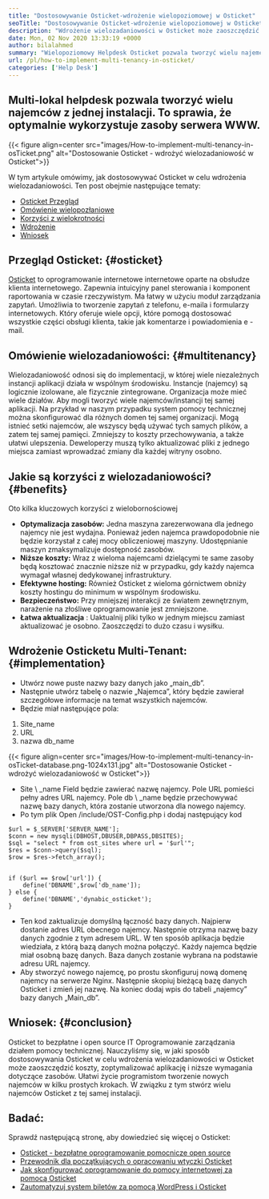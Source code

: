 ```yaml
---
title: "Dostosowywanie Osticket-wdrożenie wielopoziomowej w Osticket" 
seoTitle: "Dostosowywanie Osticket-wdrożenie wielopoziomowej w Osticket" 
description: "Wdrożenie wielozadaniowości w Osticket może zaoszczędzić koszty i wykorzystanie zasobów. W tym artykule wykonamy dostosowanie Osticket, aby osiągnąć wielokrotność." 
date: Mon, 02 Nov 2020 13:33:19 +0000
author: bilalahmed
summary: "Wielopoziomowy Helpdesk Osticket pozwala tworzyć wielu najemców z jednej instalacji. To sprawia, że ​​optymalnie wykorzystuje zasoby serwera WWW." 
url: /pl/how-to-implement-multi-tenancy-in-osticket/
categories: ['Help Desk']
---
```


## Multi-lokal helpdesk pozwala tworzyć wielu najemców z jednej instalacji. To sprawia, że ​​optymalnie wykorzystuje zasoby serwera WWW.

{{< figure align=center src="images/How-to-implement-multi-tenancy-in-osTicket.png" alt="Dostosowanie Osticket - wdrożyć wielozadaniowość w Osticket">}}

W tym artykule omówimy, jak dostosowywać Osticket w celu wdrożenia wielozadaniowości. Ten post obejmie następujące tematy:
  * [Osticket Przegląd][1]
  * [Omówienie wielopozłaniowe][2]
  * [Korzyści z wielokrotności][3]
  * [Wdrożenie][3]
  * [Wniosek][4]

## Przegląd Osticket: {#osticket}

[Osticket][5] to oprogramowanie internetowe internetowe oparte na obsłudze klienta internetowego. Zapewnia intuicyjny panel sterowania i komponent raportowania w czasie rzeczywistym. Ma łatwy w użyciu moduł zarządzania zapytań. Umożliwia to tworzenie zapytań z telefonu, e-maila i formularzy internetowych. Który oferuje wiele opcji, które pomogą dostosować wszystkie części obsługi klienta, takie jak komentarze i powiadomienia e -mail.

## Omówienie wielozadaniowości: {#multitenancy}

Wielozadaniowość odnosi się do implementacji, w której wiele niezależnych instancji aplikacji działa w wspólnym środowisku. Instancje (najemcy) są logicznie izolowane, ale fizycznie zintegrowane. Organizacja może mieć wiele działów. Aby mogli tworzyć wiele najemców/instancji tej samej aplikacji. Na przykład w naszym przypadku system pomocy technicznej można skonfigurować dla różnych domen tej samej organizacji. Mogą istnieć setki najemców, ale wszyscy będą używać tych samych plików, a zatem tej samej pamięci. Zmniejszy to koszty przechowywania, a także ułatwi ulepszenia. Deweloperzy muszą tylko aktualizować pliki z jednego miejsca zamiast wprowadzać zmiany dla każdej witryny osobno.

## Jakie są korzyści z wielozadaniowości? {#benefits}

Oto kilka kluczowych korzyści z wielobornościowej
*  **Optymalizacja zasobów:**   Jedna maszyna zarezerwowana dla jednego najemcy nie jest wydajna. Ponieważ jeden najemca prawdopodobnie nie będzie korzystał z całej mocy obliczeniowej maszyny. Udostępnianie maszyn zmaksymalizuje dostępność zasobów.
*  **Niższe koszty:**   Wraz z wieloma najemcami dzielącymi te same zasoby będą kosztować znacznie niższe niż w przypadku, gdy każdy najemca wymagał własnej dedykowanej infrastruktury.
*  **Efektywne hosting:**   Również Osticket z wieloma górnictwem obniży koszty hostingu do minimum w wspólnym środowisku.
*  **Bezpieczeństwo:**   Przy mniejszej interakcji ze światem zewnętrznym, narażenie na złośliwe oprogramowanie jest zmniejszone.
*  **Łatwa aktualizacja**  : Uaktualnij pliki tylko w jednym miejscu zamiast aktualizować je osobno. Zaoszczędzi to dużo czasu i wysiłku.

## Wdrożenie Osticketu Multi-Tenant: {#implementation}

  * Utwórz nowe puste nazwy bazy danych jako „main_db”.
  * Następnie utwórz tabelę o nazwie „Najemca”, który będzie zawierał szczegółowe informacje na temat wszystkich najemców.
  * Będzie miał następujące pola:
  1. Site_name
  2. URL
  3. nazwa db_name

{{< figure align=center src="images/How-to-implement-multi-tenancy-in-osTicket-database.png-1024x131.jpg" alt="Dostosowanie Osticket - wdrożyć wielozadaniowość w Osticket">}}

  * Site \ _name Field będzie zawierać nazwę najemcy. Pole URL pomieści pełny adres URL najemcy. Pole db \ _name będzie przechowywać nazwę bazy danych, która zostanie utworzona dla nowego najemcy.
  * Po tym plik Open /include/OST-Config.php i dodaj następujący kod
```
$url = $_SERVER['SERVER_NAME'];
$conn = new mysqli(DBHOST,DBUSER,DBPASS,DBSITES);
$sql = "select * from ost_sites where url = '$url'";
$res = $conn->query($sql);
$row = $res->fetch_array();


if ($url == $row['url']) {
	define('DBNAME',$row['db_name']);
} else {
	define('DBNAME','dynabic_osticket');
}

```
  * Ten kod zaktualizuje domyślną łączność bazy danych. Najpierw dostanie adres URL obecnego najemcy. Następnie otrzyma nazwę bazy danych zgodnie z tym adresem URL. W ten sposób aplikacja będzie wiedziała, z którą bazą danych można połączyć. Każdy najemca będzie miał osobną bazę danych. Baza danych zostanie wybrana na podstawie adresu URL najemcy.
  * Aby stworzyć nowego najemcę, po prostu skonfiguruj nową domenę najemcy na serwerze Nginx. Następnie skopiuj bieżącą bazę danych Osticket i zmień jej nazwę. Na koniec dodaj wpis do tabeli „najemcy” bazy danych „Main_db”.

## Wniosek: {#conclusion}

Osticket to bezpłatne i open source IT Oprogramowanie zarządzania działem pomocy technicznej. Nauczyliśmy się, w jaki sposób dostosowywania Osticket w celu wdrożenia wielozadaniowości w Osticket może zaoszczędzić koszty, zoptymalizować aplikację i niższe wymagania dotyczące zasobów. Ułatwi życie programistom tworzenie nowych najemców w kilku prostych krokach. W związku z tym stwórz wielu najemców Osticket z tej samej instalacji.

## Badać:
Sprawdź następującą stronę, aby dowiedzieć się więcej o Osticket:
  * [Osticket - bezpłatne oprogramowanie pomocnicze open source][5]
  * [Przewodnik dla początkujących o opracowaniu wtyczki Osticket][6]
  * [Jak skonfigurować oprogramowanie do pomocy internetowej za pomocą Osticket][7]
  * [Zautomatyzuj system biletów za pomocą WordPress i Osticket][8]



 [1]: #osticket
 [2]: #multitenancy
 [3]: #benefits
 [4]: #conclusion
 [5]: https://products.containerize.com/helpdesk/osticket
 [6]: https://blog.containerize.com/helpdesk/how-to-develop-osticket-plugin-it-helpdesk-software/
 [7]: https://blog.containerize.com/helpdesk/how-to-set-up-help-desk-system-using-osticket/
 [8]: https://blog.containerize.com/blogging/automate-ticketing-system-using-wordpress-and-osticket/
